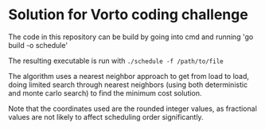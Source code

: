 # Solution for Vorto coding challenge
The code in this repository can be build by going into cmd and running 'go build -o schedule'

The resulting executable is run with 
`./schedule -f /path/to/file`

The algorithm uses a nearest neighbor approach to get from load to load, doing limited search through nearest neighbors (using both deterministic and monte carlo search) to find the minimum cost solution.

Note that the coordinates used are the rounded integer values, as fractional values are not likely to affect scheduling order significantly.
